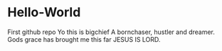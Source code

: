 # Hello-World
First github repo
Yo this is bigchief
A bornchaser, hustler and dreamer.
Gods grace has brought me this far
JESUS IS LORD.
